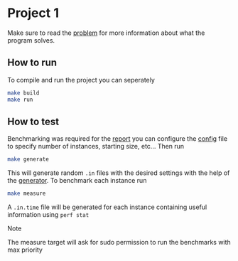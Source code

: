 # Project 1

Make sure to read the [problem](./problem.pdf) for more information about what the program solves.

## How to run
To compile and run the project you can seperately
```bash
make build
make run
```

## How to test
Benchmarking was required for the [report](report.pdf) you can configure the [config](config.txt) file to specify number of instances, starting size, etc...
Then run
```bash
make generate
```
This will generate random `.in` files with the desired settings with the help of the [generator](data/gen_supermarble.cpp).
To benchmark each instance run
```bash
make measure
```
A `.in.time` file will be generated for each instance containing useful information using `perf stat`
> [!NOTE]  
> The measure target will ask for sudo permission to run the benchmarks with max priority
